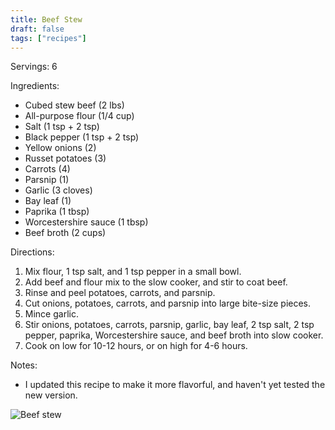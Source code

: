 ```yaml
---
title: Beef Stew
draft: false
tags: ["recipes"]
---
```


Servings: 6

Ingredients:
- Cubed stew beef (2 lbs)
- All-purpose flour (1/4 cup)
- Salt (1 tsp + 2 tsp)
- Black pepper (1 tsp + 2 tsp)
- Yellow onions (2)
- Russet potatoes (3)
- Carrots (4)
- Parsnip (1)
- Garlic (3 cloves)
- Bay leaf (1)
- Paprika (1 tbsp)
- Worcestershire sauce (1 tbsp)
- Beef broth (2 cups)

Directions:
1) Mix flour, 1 tsp salt, and 1 tsp pepper in a small bowl.
2) Add beef and flour mix to the slow cooker, and stir to coat beef.
3) Rinse and peel potatoes, carrots, and parsnip.
4) Cut onions, potatoes, carrots, and parsnip into large bite-size pieces.
5) Mince garlic.
6) Stir onions, potatoes, carrots, parsnip, garlic, bay leaf, 2 tsp salt, 2 tsp pepper, paprika, Worcestershire sauce, and beef broth into slow cooker.
7) Cook on low for 10-12 hours, or on high for 4-6 hours.

Notes:

- I updated this recipe to make it more flavorful, and haven't yet tested the new version.

![Beef stew](/images/food/beef-stew.jpg)
